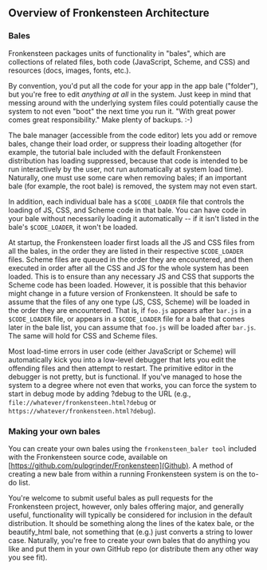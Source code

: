 ## Overview of Fronkensteen Architecture

### Bales

Fronkensteen packages units of functionality in "bales", which are collections of related files, both code (JavaScript, Scheme, and CSS) and resources (docs, images, fonts, etc.).

By convention, you'd put all the code for your app in the app bale ("folder"), but you're free to edit *anything at all* in the system. Just keep in mind that messing around with the underlying system files could potentially cause the system to not even "boot" the next time you run it. "With great power comes great responsibility." Make plenty of backups. :-)

The bale manager (accessible from the code editor) lets you add or remove bales, change their load order, or suppress their loading altogether (for example, the tutorial bale included with the default Fronkensteen distribution has loading suppressed, because that code is intended to be run interactively by the user, not run automatically at system load time). Naturally, one must use some care when removing bales; if an important bale (for example, the root bale) is removed, the system may not even start.

In addition, each individual bale has a `$CODE_LOADER` file that controls the loading of JS, CSS, and Scheme code in that bale. You can have code in your bale without necessarily loading it automatically -- if it isn't listed in the bale's `$CODE_LOADER`, it won't be loaded.

At startup, the Fronkensteen loader first loads all the JS and CSS files from all the bales, in the order they are listed in their respective `$CODE_LOADER` files. Scheme files are queued in the order they are encountered, and then executed in order after all the CSS and JS for the whole system has been loaded. This is to ensure than any necessary JS and CSS that supports the Scheme code has been loaded. However, it is possible that this behavior might change in a future version of Fronkensteen. It should be safe to assume that the files of any one type (JS, CSS, Scheme) will be loaded in the order they are encountered. That is, if `foo.js` appears after `bar.js` in a `$CODE_LOADER` file, or appears in a `$CODE_LOADER` file for a bale that comes later in the bale list, you can assume that `foo.js` will be loaded after `bar.js`. The same will hold for CSS and Scheme files.

Most load-time errors in user code (either JavaScript or Scheme) will automatically kick you into a low-level debugger that lets you edit the offending files and then attempt to restart. The primitive editor in the debugger is not pretty, but is functional. If you've managed to hose the system to a degree where not even that works, you can force the system to start in debug mode by adding ?debug to the URL (e.g., `file://whatever/fronkensteen.html?debug` or `https://whatever/fronkensteen.html?debug`).

### Making your own bales

You can create your own bales using the `fronkensteen_baler tool` included with the Fronkensteen source code, available on [https://github.com/pulpgrinder/Fronkensteen](Github). A method of creating a new bale from within a running Fronkensteen system is on the to-do list.

You're welcome to submit useful bales as pull requests for the Fronkensteen project, however, only bales offering major, and generally useful, functionality will typically be considered for inclusion in the default distribution. It should be something along the lines of the katex bale, or the beautify_html bale, not something that (e.g.) just converts a string to lower case. Naturally, you're free to create your own bales that do anything you like and put them in your own GitHub repo (or distribute them any other way you see fit).
